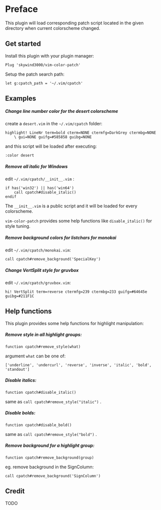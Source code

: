 # Preface

This plugin will load corresponding patch script located in the given directory when current colorscheme changed.

## Get started

Install this plugin with your plugin manager:

```VimL
Plug 'skywind3000/vim-color-patch'
```

Setup the patch search path:

```VimL
let g:cpatch_path = '~/.vim/cpatch'
```

## Examples

##### Change line number color for the desert colorscheme

create a `desert.vim` in the `~/.vim/cpatch` folder:

```viml
highlight! LineNr term=bold cterm=NONE ctermfg=DarkGrey ctermbg=NONE 
	\ gui=NONE guifg=#585858 guibg=NONE
```

and this script will be loaded after executing:

```VimL
:color desert
```

##### Remove all italic for Windows

edit `~/.vim/cpatch/__init__.vim` :

```VimL
if has('win32') || has('win64')
    call cpatch#disable_italic()
endif
```

The `__init__.vim` is a public script and it will be loaded for every colorscheme.

`vim-color-patch` provides some help functions like `disable_italic()` for style tuning.

##### Remove background colors for listchars for monokai

edit `~/.vim/cpatch/monokai.vim`:

```VimL
call cpatch#remove_background('SpecialKey')
```

##### Change VertSplit style for gruvbox

edit `~/.vim/cpatch/gruvbox.vim`:

```VimL
hi! VertSplit term=reverse ctermfg=239 ctermbg=233 guifg=#64645e guibg=#211F1C
```


## Help functions

This plugin provides some help functions for highlight manipulation:

##### Remove style in all highlight groups:

```VimL
function cpatch#remove_style(what)
```

argument `what` can be one of: 

    ['underline', 'undercurl', 'reverse', 'inverse', 'italic', 'bold', 'standout']
  
##### Disable italics:

```VimL
function cpatch#disable_italic()
```

same as `call cpatch#remove_style("italic")` .

##### Disable bolds:
 
```VimL
function cpatch#disable_bold()
```

same as `call cpatch#remove_style("bold")` .

##### Remove background for a highlight group:

```VimL
function cpatch#remove_background(group)
```

eg. remove background in the SignColumn:

```VimL
call cpatch#remove_background('SignColumn')
```

## Credit

TODO
